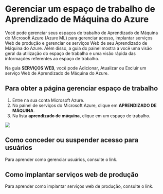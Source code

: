 ﻿<properties title="Manage an Azure Machine Learning workspace" pageTitle="Gerenciar um espaço de trabalho de Aprendizado de Máquina | Azure" description="Manage access to Azure Machine Learning workspaces, and deploy and manage ML API web services" metaKeywords="" services="machine-learning" solutions="" documentationCenter="" authors="garye" manager="paulettm" editor="cgronlun" videoId="" scriptId="" />

<tags ms.service="machine-learning" ms.workload="data-services" ms.tgt_pltfrm="na" ms.devlang="na" ms.topic="article" ms.date="08/06/2014" ms.author="garye" />


# Gerenciar um espaço de trabalho de Aprendizado de Máquina do Azure 
Você pode gerenciar seus espaços de trabalho de Aprendizado de Máquina do Microsoft Azure (Azure ML) para gerenciar acesso, implantar serviços Web de produção e gerenciar os serviços Web de seu Aprendizado de Máquina do Azure. Além disso, a guia do painel mostra a você uma visão geral da utilização do espaço de trabalho e uma visão rápida das informações referentes ao espaço de trabalho.  

Na guia **SERVIÇOS WEB**, você pode Adicionar, Atualizar ou Excluir um serviço Web de Aprendizado de Máquina do Azure.  

## Para obter a página gerenciar espaço de trabalho ##
1.	Entre na sua conta Microsoft Azure.
2.	No painel de serviços do Microsoft Azure, clique em **APRENDIZADO DE MÁQUINA**.
3.	Na lista **aprendizado de máquina**, clique em um espaço de trabalho.  
  
![][1]

## Como conceder ou suspender acesso para usuários ##
Para aprender como gerenciar usuários, consulte o link.
## Como implantar serviços web de produção ##
Para aprender como implantar serviços web de produção, consulte o link.

<!--Anchors-->
[Para obter a página gerenciar espaço de trabalho]: #manageworkspace
[Como conceder ou suspender acesso para usuários]: #grantsuspendaccess
[Como implantar serviços web de produção]: #deployproduction

<!--Image references-->
[1]: ./media/machine-learning-manage-workspace/mw1.png
